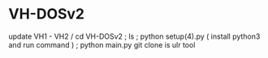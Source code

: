 # VH-DOSv2
update VH1 - VH2 / cd VH-DOSv2  ; ls ; python setup(4).py ( install python3 and run command )  ; python main.py
 git clone is ulr tool
